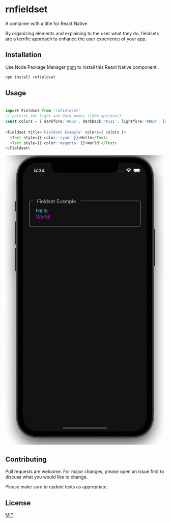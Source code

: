 # rnfieldset
A container with a title for React Native

By organizing elements and explaining to the user what they do, fieldsets are a terrific approach to enhance the user experience of your app.

## Installation

Use Node Package Manager [npm](https://www.npmjs.com/) to install this React Native component.

```bash
npm install rnfieldset
```

## Usage

```typescript

import Fieldset from 'rnfieldset'
// palette for light and dark modes (100% optional)
const colors = { darkfore:'#666', darkback:'#111', lightfore:'#BBB', lightback:'#FFF' }

<Fieldset title='Fieldset Example' colors={ colors }>
  <Text style={{ color:'cyan' }}>Hello</Text>
  <Text style={{ color:'magenta' }}>World!</Text>
</Fieldset>

```

![](./iphone.png)

## Contributing
Pull requests are welcome. For major changes, please open an issue first to discuss what you would like to change.

Please make sure to update tests as appropriate.

## License
[MIT](https://choosealicense.com/licenses/mit/)
